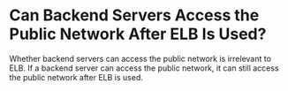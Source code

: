 # Can Backend Servers Access the Public Network After ELB Is Used?<a name="EN-US_TOPIC_0187476990"></a>

Whether backend servers can access the public network is irrelevant to ELB. If a backend server can access the public network, it can still access the public network after ELB is used.

